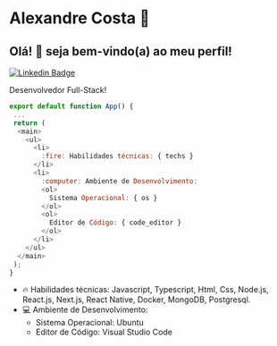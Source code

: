  
# Alexandre Costa 🚀️
## Olá! :wave: seja bem-vindo(a) ao meu perfil!
[![Linkedin Badge](https://img.shields.io/badge/-LinkedIn-blue?style=flat-square&logo=Linkedin&logoColor=white&link=https://www.linkedin.com/in/alexandre-costa-401699199/)](https://www.linkedin.com/in/alexandre-costa-401699199/)

Desenvolvedor Full-Stack!

``` js
export default function App() {
 ...
 return (
  <main>
    <ul>
      <li>
        :fire: Habilidades técnicas: { techs }
      </li>
      <li>
        :computer: Ambiente de Desenvolvimento:
        <ol>
          Sistema Operacional: { os }
        </ol>
        <ol>
          Editor de Código: { code_editor }
        </ol>
      </li>
    </ul>
  </main>
 );
}
```

- :fire: Habilidades técnicas: Javascript, Typescript, Html, Css, Node.js, React.js, Next.js, React Native, Docker, MongoDB, Postgresql.
- :computer: Ambiente de Desenvolvimento:
  - Sistema Operacional: Ubuntu
  - Editor de Código: Visual Studio Code

